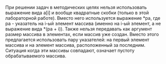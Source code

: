 При решении задач в методических целях нельзя использовать выражение вида a[i] и 
вообще квадратные скобки (только в этой лабораторной работе). Вместо него используется 
выражение *pa, где pa - указатель на i-ый элемент массива (именно на i-ый элемент, а не 
выражение вида *(pa + i)). Также нельзя передавать как аргумент размер массива в элементах, 
если массив уже создан. Вместо этого предлагается использовать пару указателей: на первый элемент 
массива и на элемент массива, расположенный за последним. Ситуация когда эти массивы совпадают, 
означает пустоту обрабатываемого массива.
